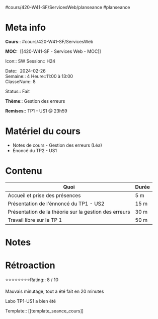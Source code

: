#cours/420-W41-SF/ServicesWeb/planseance #planseance
# Meta info

**Cours**:: #cours/420-W41-SF/ServicesWeb 

**MOC:**  [[420-W41-SF - Services Web - MOC]]

Icon:: <span class="chip cours-2">SW</span>
Session:: H24

Date::  2024-02-26  
Semaine:: 4
Heure::11:00 à 13:00  
ClasseNum:: 8

Status:: <span class="chip done">Fait</span> 

**Thème**:: Gestion des erreurs

**Remises**:: TP1 - US1 @ 23h59


# Matériel du cours
* Notes de cours - Gestion des erreurs (Léa)
* Énoncé du TP2 - US1
# Contenu
| Quoi | Durée |
| ---- | ---- |
| Accueil et prise des présences | 5 m |
| Présentation de l'énnoncé du TP1 - US2 | 15 m |
| Présentation de la théorie sur la gestion des erreurs | 30 m |
| Travail libre sur le TP 1 | 50 m |
# Notes

# Rétroaction
⭐⭐⭐⭐⭐⭐⭐⭐Rating:: 8 / 10

 Mauvais minutage, tout a été fait en 20 minutes

Labo TP1-US1 a bien été

Template:: [[template_seance_cours]]